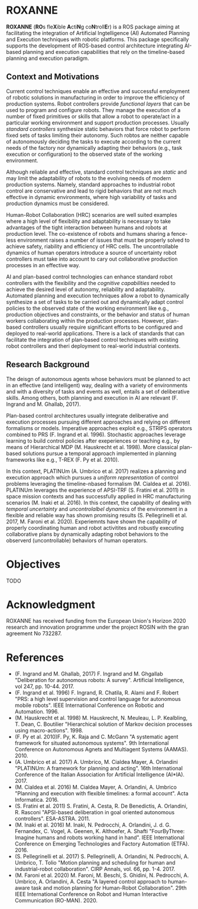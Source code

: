# ROXANNE

**ROXANNE** (**RO**s fle**X**ible **A**cti**N**g co**N**troll**E**r) is a ROS package aiming at facilitating the integration of Artificial Ingtelligence (AI) Automated Planning and Execution techniques with robotic platforms. This package specifically supports the development of ROS-based control architecture integrating AI-based planning and execution capabilities that rely on the timeline-based planning and execution paradigm.

## Context and Motivations

Current control techniques enable an effective and successful employment of robotic solutions in manufacturing in order to improve the efficiency of production systems. Robot controllers provide _functional layers_ that can be used to program and configure robots. They manage the execution of a number of fixed primitives or skills that allow a robot to operate/act in a particular working environment and support production processes. Usually _standard controllers_ synthesize static behaviors that force robot to perform fixed sets of tasks limiting their autonomy. Such robtos are neither capable of autonomously deciding the tasks to execute according to the current needs of the factory nor dynamically adapting their behaviors (e.g., task execution or configuration) to the observed state of the working environment.

Although reliable and effective, standard control techniques are _static_ and may limit the adaptability of robots to the evolving needs of modern production systems. Namely, standard approaches to industrial robot control are conservative and lead to rigid behaviors that are not much effective in dynamic environments, where high variability of tasks and production dynamics must be considered. 

Human-Robot Collaboration (HRC) scenarios are well suited examples where a high level of flexibility and adaptability is necessary to take advantages of the tight interaction between humans and robots at production level. The co-existence of robots and humans sharing a fence-less environment raises a number of issues that must be properly solved to achieve safety, riability and efficiency of HRC cells. The uncontrollable dynamics of human operators introduce a source of uncertainty robot controllers must take into account to cary out collaborative production processes in an effective way.

AI and plan-based control technologies can enhance standard robot controllers with the flexibility and the _cognitive capabilities_ needed to achieve the desired level of autonomy, reliability and adaptability. Automated planning and execution techniques allow a robot to dynamically synthesize a set of tasks to be carried out and dynamically adapt control policies to the observed state of the working environment like e.g., production objectives and constraints, or the behavior and status of human workers collaborating within the production processes. However, plan-based controllers usually require significant efforts to be configured and deployed to real-world applications. There is a lack of standards that can facilitate the integration of plan-based control techniques with existing robot controllers and theri deployment to real-world industrial contexts.

## Research Background 

The deisgn of autonomous agents whose behaviors must be planned to act in an effective (and intelligent) way, dealing with a variety of environments and with a diversity of tasks and events as well, entails a set of deliberative skills. Among others, both planning and execution in AI are relevant (F. Ingrand and M. Ghallab, 2017). 

Plan-based control architectures usually integrate deliberative and execution processes pursuing different approaches and relying on different formalisms or models. Imperative approaches exploit e.g., STRIPS operators combined to PRS (F. Ingrand et al. 1996). Stochastic approaches leverage learning to build control policies after exeperiences or teaching e.g., by means of Hierarchical MDP (M. Hauskrecht et al. 1998). More classical plan-based solutions pursue a temporal approach implemented in planning frameworks like e.g., T-REX (F. Py et al. 2010).

In this context, PLATINUm (A. Umbrico et al. 2017) realizes a planning and execution approach which pursues a _uniform representation_ of control problems leveraging the timeline-nbased formalism (M. Cialdea et al. 2016). PLATINUm leverages the experience of APSI-TRF (S. Fratini et al. 2011) in space mission contexts and has successfully applied in HRC manufacturing scenarios (M. Inaki et al. 2016). In this context, the capability of dealing with _temporal uncertainty_ and _uncontrolalbel dynamics_ of the environment in a flexible and reliable way has shown promising results (S. Pellegrinelli et al. 2017, M. Faroni et al. 2020). Experiemnts have shown the capability of properly coordinating human and robot activitites and robustly executing collaborative plans by dynamically adapting robot behaviors to the observerd (uncontrollable) behaviors of human operators. 

# Objectives

TODO

# Acknowledgment

ROXANNE has received funding from the European Union's Horizon 2020 research and innovation programme under the project ROSIN with the gran agreement No 732287. 

# References
- (F. Ingrand and M. Ghallab, 2017) F. Ingrand and M. Ghgallab "Deliberation for autonomous robots: A survey". Artificial Intelligence, vol 247, pp. 10-44. 2017.
- (F. Ingrand et al. 1996) F. Ingrand, R. Chatila, R. Alami and F. Robert "PRS: a high level supervision and control language for autonomous mobile robots". IEEE International Conference on Robotic and Automation. 1996.
- (M. Hauskrecht et al. 1998) M. Hauskrecht, N. Meuleau, L. P. Kealbling, T. Dean, C. Boutilier "Hierarchical solution of Markov decision processes using macro-actions". 1998.
- (F. Py et al. 2010)F. Py, K. Raja and C. McGann "A systematic agent framework for situated autonomous systems". 9th International Conference on Autonomous Agnets and Multiagent Systems (AAMAS). 2010.
- (A. Umbrico et al. 2017) A. Umbrico, M. Cialdea Mayer, A. Orlandini "PLATINUm: A framework for planning and acting". 16th International Conference of the Italian Association for Artificial Intelligence (AI*IA). 2017.
- (M. Cialdea et al. 2016) M. Cialdea Mayer, A. Orlandini, A. Umbrico "Planning and execution with flexible timelines: a formal account". Acta Informatica. 2016.
- (S. Fratini et al. 2011) S. Fratini, A. Cesta, R. De Benedictis, A. Orlandini, R. Rasconi "APSI-based deliberation in goal oriented autonomous controllers". ESA-ASTRA. 2011.
- (M. Inaki et al. 2016) M. Inaki, N. Pedrocchi, A. Orlandini, J. d. G. Fernandex, C. Vogel, A. Geenen, K. Althoefer, A. Shafti "FourByThree: Imagine humans and robots working hand in hand". IEEE International Conference on Emerging Technologies and Factory Automation (ETFA). 2016.
- (S. Pellegrinelli et al. 2017) S. Pellegrinelli, A. Orlandini, N. Pedrocchi, A. Umbrico, T. Tolio "Motion planning and scheduling for human and industrial-robot collaboration". CIRP Annals, vol. 66, pp. 1-4. 2017.
- (M. Faroni et al. 2020) M. Faroni, M. Beschi, S. Ghidini, N. Pedrocchi, A. Umbrico, A. Orlandini, A. Cesta "A layered control approach to human-aware task and motion planning for Human-Robot Collaboration". 29th IEEE International Conference on Robot and Human Interactive Communication (RO-MAN). 2020.
